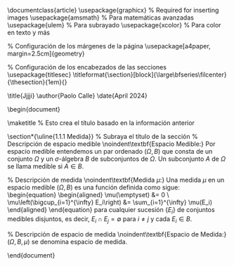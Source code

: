 \documentclass{article}
\usepackage{graphicx} % Required for inserting images
\usepackage{amsmath} % Para matemáticas avanzadas
\usepackage{ulem} % Para subrayado
\usepackage{xcolor} % Para color en texto y más

% Configuración de los márgenes de la página
\usepackage[a4paper, margin=2.5cm]{geometry}

% Configuración de los encabezados de las secciones
\usepackage{titlesec}
\titleformat{\section}[block]{\large\bfseries\filcenter}{\thesection}{1em}{}

\title{Jjjji}
\author{Paolo Calle}
\date{April 2024}

\begin{document}

\maketitle % Esto crea el título basado en la información anterior

\section*{\uline{1.1.1 Medida}} % Subraya el título de la sección
% Descripción de espacio medible
\noindent\textbf{Espacio Medible:} Por espacio medible entendemos un par ordenado $(\Omega, B)$ que consta de un conjunto $\Omega$ y un $\sigma$-álgebra $B$ de subconjuntos de $\Omega$. Un subconjunto $A$ de $\Omega$ se llama medible si $A \in B$.

% Descripción de medida
\noindent\textbf{Medida $\mu$:} Una medida $\mu$ en un espacio medible $(\Omega, B)$ es una función definida como sigue:
\begin{equation}
\begin{aligned}
\mu(\emptyset) &= 0 \\
\mu\left(\bigcup_{i=1}^{\infty} E_i\right) &= \sum_{i=1}^{\infty} \mu(E_i)
\end{aligned}
\end{equation}
para cualquier sucesión $\{E_i\}$ de conjuntos medibles disjuntos, es decir, $E_i \cap E_j = \emptyset$ para $i \neq j$ y cada $E_i \in B$.

% Descripción de espacio de medida
\noindent\textbf{Espacio de Medida:} $(\Omega, B, \mu)$ se denomina espacio de medida.

\end{document}
